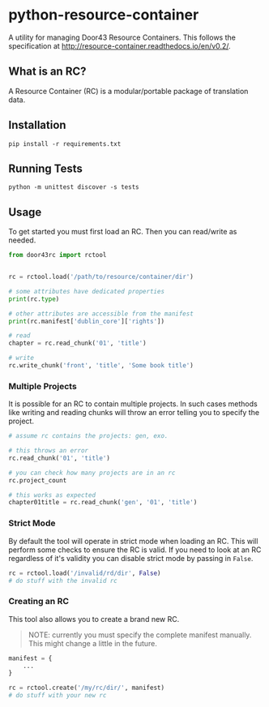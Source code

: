 # python-resource-container
A utility for managing Door43 Resource Containers. This follows the specification at http://resource-container.readthedocs.io/en/v0.2/.

## What is an RC?
A Resource Container (RC) is a modular/portable package of translation data.

## Installation
```pip install -r requirements.txt```

## Running Tests

```python -m unittest discover -s tests```

## Usage
To get started you must first load an RC. Then you can read/write as needed.

```python
from door43rc import rctool


rc = rctool.load('/path/to/resource/container/dir')

# some attributes have dedicated properties
print(rc.type)

# other attributes are accessible from the manifest
print(rc.manifest['dublin_core']['rights'])

# read
chapter = rc.read_chunk('01', 'title')

# write
rc.write_chunk('front', 'title', 'Some book title')
```

### Multiple Projects
It is possible for an RC to contain multiple projects.
In such cases methods like writing and reading chunks will
throw an error telling you to specify the project.

```python
# assume rc contains the projects: gen, exo.

# this throws an error
rc.read_chunk('01', 'title')

# you can check how many projects are in an rc
rc.project_count

# this works as expected
chapter01title = rc.read_chunk('gen', '01', 'title')
```

### Strict Mode

By default the tool will operate in strict mode when loading an RC. 
This will perform some checks to ensure the RC is valid.
If you need to look at an RC regardless of it's validity
you can disable strict mode by passing in `False`.

```python
rc = rctool.load('/invalid/rd/dir', False)
# do stuff with the invalid rc
```


### Creating an RC

This tool also allows you to create a brand new RC.

> NOTE: currently you must specify the complete manifest manually.
> This might change a little in the future.

```python
manifest = {
    ...
}

rc = rctool.create('/my/rc/dir/', manifest)
# do stuff with your new rc
```